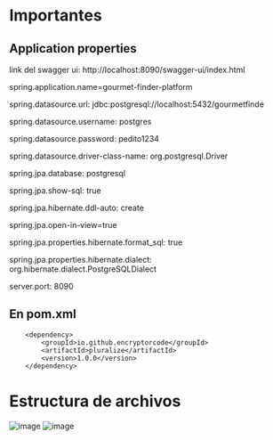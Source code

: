 # Importantes
## Application properties

link del swagger ui: 
http://localhost:8090/swagger-ui/index.html

spring.application.name=gourmet-finder-platform

spring.datasource.url: jdbc:postgresql://localhost:5432/gourmetfinde

spring.datasource.username: postgres

spring.datasource.password: pedito1234

spring.datasource.driver-class-name: org.postgresql.Driver

spring.jpa.database: postgresql

spring.jpa.show-sql: true

spring.jpa.hibernate.ddl-auto: create

spring.jpa.open-in-view=true

spring.jpa.properties.hibernate.format_sql: true

spring.jpa.properties.hibernate.dialect: org.hibernate.dialect.PostgreSQLDialect

server.port: 8090

## En pom.xml
<!--para snake case-->
		<dependency>
			<groupId>io.github.encryptorcode</groupId>
			<artifactId>pluralize</artifactId>
			<version>1.0.0</version>
		</dependency>

  # Estructura de archivos
![image](https://github.com/aksoonie/gourmet-finder-backend/assets/134560396/04ba3b29-42c5-4a42-b6d6-bbb7691b2924)
![image](https://github.com/aksoonie/gourmet-finder-backend/assets/134560396/c81f8894-2fed-464f-a0d7-98c44e4d4385)

  
